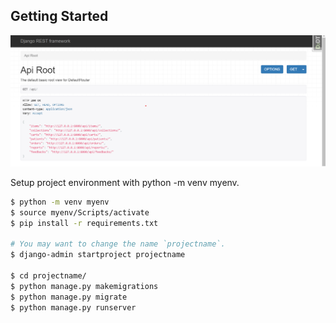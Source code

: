 
## Getting Started

![Default Home View](./Screenshot.png?raw=true "Title")

Setup project environment with python -m venv myenv.

```bash
$ python -m venv myenv
$ source myenv/Scripts/activate
$ pip install -r requirements.txt

# You may want to change the name `projectname`.
$ django-admin startproject projectname

$ cd projectname/
$ python manage.py makemigrations
$ python manage.py migrate
$ python manage.py runserver
```
